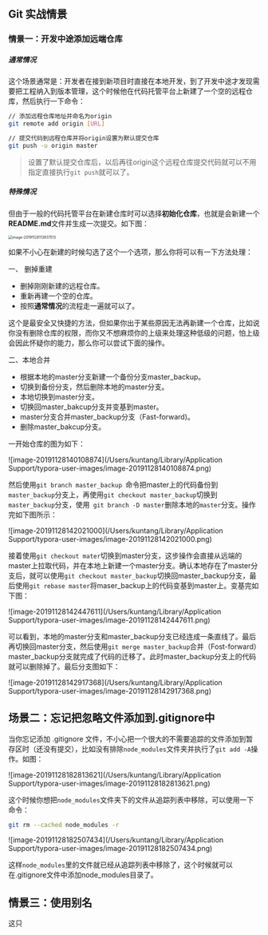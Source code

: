 ## Git 实战情景

### 情景一：开发中途添加远端仓库

##### 通常情况

这个场景通常是：开发者在接到新项目时直接在本地开发，到了开发中途才发现需要把工程纳入到版本管理，这个时候他在代码托管平台上新建了一个空的远程仓库，然后执行一下命令：

```bash
// 添加远程仓库地址并命名为origin
git remote add origin [URL]

// 提交代码到远程仓库并将origin设置为默认提交仓库
git push -u origin master
```

> 设置了默认提交仓库后，以后再往origin这个远程仓库提交代码就可以不用指定直接执行`git push`就可以了。

##### 特殊情况

但由于一般的代码托管平台在新建仓库时可以选择**初始化仓库**，也就是会新建一个**README.md**文件并生成一次提交。如下图：

<img src="/Users/kuntang/Library/Application Support/typora-user-images/image-20191128113937513.png" alt="image-20191128113937513" style="zoom: 50%;" />

如果不小心在新建的时候勾选了这个一个选项，那么你将可以有一下方法处理：

一、 删掉重建

- 删掉刚刚新建的远程仓库。
- 重新再建一个空的仓库。
- 按照**通常情况**的流程走一遍就可以了。

这个是最安全又快捷的方法，但如果你出于某些原因无法再新建一个仓库，比如说你没有删除仓库的权限，而你又不想麻烦你的上级来处理这种低级的问题，怕上级会因此怀疑你的能力，那么你可以尝试下面的操作。

二、本地合并

- 根据本地的master分支新建一个备份分支master_backup。
- 切换到备份分支，然后删除本地的master分支。
- 本地切换到master分支。
- 切换回master_bakcup分支并变基到master。
- master分支合并master_backup分支（Fast-forward)。
- 删除master_bakcup分支。

一开始仓库的图为如下：

![image-20191128140108874](/Users/kuntang/Library/Application Support/typora-user-images/image-20191128140108874.png)

然后使用`git branch master_backup `命令把master上的代码备份到`master_backup`分支上，再使用`git checkout master_backup`切换到`master_backup`分支，使用` git branch -D master`删除本地的`master`分支。操作完如下图所示：

![image-20191128142021000](/Users/kuntang/Library/Application Support/typora-user-images/image-20191128142021000.png)

接着使用`git checkout mater`切换到master分支，这步操作会直接从远端的master上拉取代码，并在本地上新建一个master分支。确认本地存在了master分支后，就可以使用`git checkout master_backup`切换回master_backup分支，最后使用`git rebase master`将maser_backup上的代码变基到master上。变基完如下图：

![image-20191128142447611](/Users/kuntang/Library/Application Support/typora-user-images/image-20191128142447611.png)

可以看到，本地的master分支和master_backup分支已经连成一条直线了。最后再切换回master分支，然后使用`git merge master_backup`合并（Fost-forward）master_backup分支就完成了代码的迁移了。此时master_backup分支上的代码就可以删除掉了。最后分支图如下：

![image-20191128142917368](/Users/kuntang/Library/Application Support/typora-user-images/image-20191128142917368.png)



## 场景二：忘记把忽略文件添加到.gitignore中

当你忘记添加 .gitignore 文件，不小心把一个很大的不需要追踪的文件添加到暂存区时（还没有提交），比如没有排除`node_modules`文件夹并执行了`git add -A`操作。如图：

![image-20191128182813621](/Users/kuntang/Library/Application Support/typora-user-images/image-20191128182813621.png)

这个时候你想把`node_modules`文件夹下的文件从追踪列表中移除，可以使用一下命令：

```bash
git rm --cached node_modules -r
```

![image-20191128182507434](/Users/kuntang/Library/Application Support/typora-user-images/image-20191128182507434.png)

这样`node_modules`里的文件就已经从追踪列表中移除了，这个时候就可以在.gitignore文件中添加node_modules目录了。

## 情景三：使用别名

这只